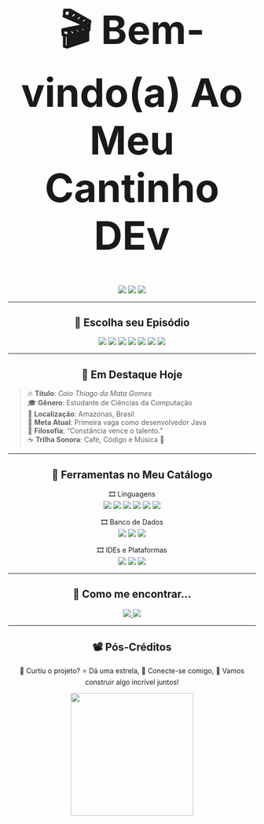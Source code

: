 <h1 align="center" style="font-size: 5rem;">🎬 Bem-vindo(a) Ao Meu Cantinho DEv</h1>

<p align="center">
  <img src="https://img.shields.io/badge/STREAMING%20AGORA-CODING%20TIME-red?style=for-the-badge"/>
  <img src="https://img.shields.io/badge/PLANO-PRO%20DEV-black?style=for-the-badge"/>
  <img src="https://img.shields.io/badge/ESTILO-NETFLIX-red?style=for-the-badge"/>
</p>

---

<h2 align="center">🍿 Escolha seu Episódio</h2>

<p align="center">
  <img src="https://img.shields.io/badge/🔧_Java_Ep.01-informational?style=for-the-badge">
  <img src="https://img.shields.io/badge/🧠_Python_Ep.02-blue?style=for-the-badge">
  <img src="https://img.shields.io/badge/🌐_HTML/CSS_Ep.03-orange?style=for-the-badge">
  <img src="https://img.shields.io/badge/⚙️_C_Lang_Ep.04-green?style=for-the-badge">
  <img src="https://img.shields.io/badge/🛢️_MySQL/MariaDB_Ep.05-lightgrey?style=for-the-badge">
  <img src="https://img.shields.io/badge/🧬_TypeScript_Ep.06-blueviolet?style=for-the-badge">
  <img src="https://img.shields.io/badge/🚀_Supabase_Ep.07-teal?style=for-the-badge">
</p>

---

<h2 align="center">🌟 Em Destaque Hoje</h2>

> 🔥 **Título**: *Caio Thiago da Mata Gomes*  
> 🎓 **Gênero**: Estudante de Ciências da Computação  
> 📍 **Localização**: Amazonas, Brasil  
> 🎯 **Meta Atual**: Primeira vaga como desenvolvedor Java  
> 💬 **Filosofia**: “Constância vence o talento.”  
> ☕ **Trilha Sonora**: Café, Código e Música 🙏

---

<h2 align="center">🧰 Ferramentas no Meu Catálogo</h2>

<div align="center">
  
🎞️ Linguagens  
<img src="https://img.shields.io/badge/Java-ED1D24?style=for-the-badge&logo=java&logoColor=white"/>
<img src="https://img.shields.io/badge/Python-3670A0?style=for-the-badge&logo=python&logoColor=white"/>
<img src="https://img.shields.io/badge/HTML5-E34F26?style=for-the-badge&logo=html5&logoColor=white"/>
<img src="https://img.shields.io/badge/CSS3-1572B6?style=for-the-badge&logo=css3&logoColor=white"/>
<img src="https://img.shields.io/badge/C-00599C?style=for-the-badge&logo=c&logoColor=white"/>
<img src="https://img.shields.io/badge/TypeScript-3178C6?style=for-the-badge&logo=typescript&logoColor=white"/>

🎞️ Banco de Dados  
<img src="https://img.shields.io/badge/MySQL-005C84?style=for-the-badge&logo=mysql&logoColor=white"/>
<img src="https://img.shields.io/badge/MariaDB-003545?style=for-the-badge&logo=mariadb&logoColor=white"/>
<img src="https://img.shields.io/badge/Supabase-3FCF8E?style=for-the-badge&logo=supabase&logoColor=white"/>

🎞️ IDEs e Plataformas  
<img src="https://img.shields.io/badge/VS_Code-007ACC?style=for-the-badge&logo=visualstudiocode&logoColor=white"/>
<img src="https://img.shields.io/badge/IntelliJ-000000?style=for-the-badge&logo=intellijidea&logoColor=white"/>
<img src="https://img.shields.io/badge/Jupyter-F37626?style=for-the-badge&logo=jupyter&logoColor=white"/>

</div>

---

<h2 align="center">📡 Como me encontrar...</h2>

<p align="center">
  <a href="https://www.linkedin.com/in/caio-gomes-8bb741219">
    <img src="https://img.shields.io/badge/LinkedIn-CaioGomes-0077B5?style=for-the-badge&logo=linkedin&logoColor=white"/>
  </a>
  <a href="mailto:gcaio98406@gmail.com">
    <img src="https://img.shields.io/badge/Email-gcaio98406@gmail.com-D14836?style=for-the-badge&logo=gmail&logoColor=white"/>
  </a>
</p>

---

<h2 align="center">📽️ Pós-Créditos</h2>

<p align="center">
  💬 Curtiu o projeto?  
  ⭐ Dá uma estrela,  
  📩 Conecte-se comigo,  
  🚀 Vamos construir algo incrível juntos!  
</p>

<p align="center">
  <img src="https://media.giphy.com/media/26tn33aiTi1jkl6H6/giphy.gif" width="250px"/>
</p>
